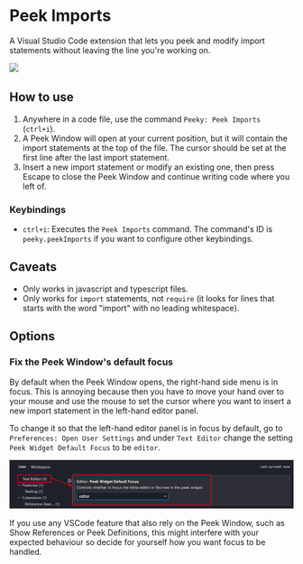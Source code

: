 # Peek Imports

A Visual Studio Code extension that lets you peek and modify import statements without leaving the line you're working on.

![](./docs/images/howItWorks.gif)

## How to use

1. Anywhere in a code file, use the command `Peeky: Peek Imports` (`ctrl+i`).
2. A Peek Window will open at your current position, but it will contain the import statements at the top of the file. The cursor should be set at the first line after the last import statement.
3. Insert a new import statement or modify an existing one, then press Escape to close the Peek Window and continue writing code where you left of.

### Keybindings

- `ctrl+i`: Executes the `Peek Imports` command. The command's ID is `peeky.peekImports` if you want to configure other keybindings.

## Caveats

- Only works in javascript and typescript files.
- Only works for `import` statements, not `require` (it looks for lines that starts with the word "import" with no leading whitespace).

## Options

### Fix the Peek Window's default focus

By default when the Peek Window opens, the right-hand side menu is in focus. This is annoying because then you have to move your hand over to your mouse and use the mouse to set the cursor where you want to insert a new import statement in the left-hand editor panel.

To change it so that the left-hand editor panel is in focus by default, go to `Preferences: Open User Settings` and under `Text Editor` change the setting `Peek Widget Default Focus` to be `editor`.

![](./docs/images/howToChangePeekWindowFocus.png)

If you use any VSCode feature that also rely on the Peek Window, such as Show References or Peek Definitions, this might interfere with your expected behaviour so decide for yourself how you want focus to be handled.
